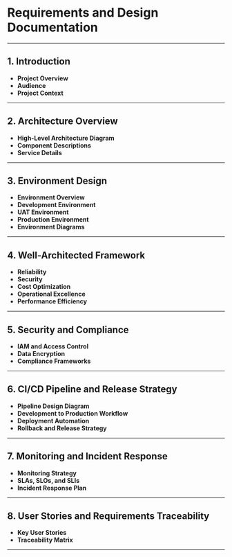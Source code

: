 # Requirements and Design Documentation

---

## 1. **Introduction**
- **Project Overview**
- **Audience**
- **Project Context**

---

## 2. **Architecture Overview**
- **High-Level Architecture Diagram**
- **Component Descriptions**
- **Service Details**

---

## 3. **Environment Design**
- **Environment Overview**
- **Development Environment**
- **UAT Environment**
- **Production Environment**
- **Environment Diagrams**

---

## 4. **Well-Architected Framework**
- **Reliability**
- **Security**
- **Cost Optimization**
- **Operational Excellence**
- **Performance Efficiency**

---

## 5. **Security and Compliance**
- **IAM and Access Control**
- **Data Encryption**
- **Compliance Frameworks**

---

## 6. **CI/CD Pipeline and Release Strategy**
- **Pipeline Design Diagram**
- **Development to Production Workflow**
- **Deployment Automation**
- **Rollback and Release Strategy**

---

## 7. **Monitoring and Incident Response**
- **Monitoring Strategy**
- **SLAs, SLOs, and SLIs**
- **Incident Response Plan**

---

## 8. **User Stories and Requirements Traceability**
- **Key User Stories**
- **Traceability Matrix**

---

